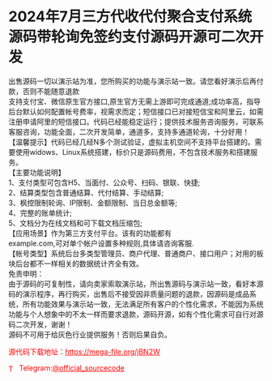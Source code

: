 # 2024年7月三方代收代付聚合支付系统源码带轮询免签约支付源码开源可二次开发

出售源码一切以演示站为准，您所购买的功能与演示站一致。请您看好演示后再付款，否则不能随意退款<br>支持支付宝、微信原生官方接口,原生官方无需上游即可完成通道;成功率高，指导后台默认如何配置帐号费率，视需求而定；短信接口已对接短信宝和阿里云，如需注册申请阿里的短信接口。代码已经能稳定运行；提供技术服务咨询服务，可联系客服咨询，功能全面，二次开发简单，通道多，支持多通道轮询，十分好用！<br>【温馨提示】代码已经几经N多个测试验证，虚拟主机空间不支持平台搭建的。需要使用widows、Linux系统搭建，标价只是源码费用，不包含技术服务和搭建服务。<br>【主要功能说明】<br>1、支付类型可包含H5、当面付、公众号、扫码、银联、快捷;<br>2、结算类型包含普通结算、代付结算、手动结算;<br>3、枫控限制轮询、IP限制、金额限制、当日总金额等;<br>4、完整的账单统计;<br>5、文档分为在线文档和可下载文档压缩包;<br>【应用场景】作为第三方支付平台。该有的功能都有<br>example.com,可对单个帐户设置多种规则,具体请咨询客服.<br>【帐号类型】系统后台多类型管理员、商户代理、普通商户、接口用户；对用的板块后台都不一样相关的数据统计齐全有效。<br>免责申明：<br>由于源码的可复制性，请向卖家索取演示站，所出售源码与演示站一致，看好本源码的演示程序，再行购买，出售后不接受因非质量问题的退款，因源码是成品系统，所有功能效果与演示站一致，无法满足所有客户的个性化需求，不能因为系统功能与个人想象中的不太一样而要求退款，源码开源，如有个性化需求可自行对源码二次开发，谢谢！<br>源码不可用于给灰色行业提供服务！否则后果自负。<br>


<p style="color: red;">源代码下载地址：<a href="https://mega-file.org/jBN2W" style="color: red;">https://mega-file.org/jBN2W</a></p><p style="color: red;"><img src="https://cdn-icons-png.flaticon.com/512/2111/2111646.png" alt="Telegram Icon" style="width: 16px; vertical-align: middle; margin-right: 5px;">Telegram:<a href="https://t.me/official_sourcecode" style="color: red;">@official_sourcecode</a></p>